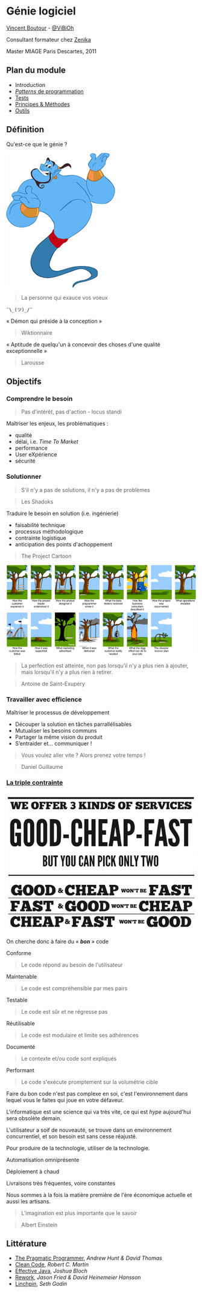 # Génie logiciel

[Vincent Boutour](https://www.linkedin.com/in/vboutour) - [@ViBiOh](https://twitter.com/ViBiOh)

Consultant formateur chez [Zenika](http://www.zenika.com)

Master MIAGE Paris Descartes, 2011


## Plan du module

* Introduction
* [*Patterns* de programmation](patterns.md)
* [Tests](tests.md)
* [Principes & Méthodes](principles.md)
* [Outils](tools.md)


## Définition

Qu'est-ce que le génie ?


![](/doc/img/genie.png)

> La personne qui exauce vos voeux

`¯\_(ツ)_/¯`


« Démon qui préside à la conception »

> Wiktionnaire


« Aptitude de quelqu'un à concevoir des choses d'une qualité exceptionnelle »

> Larousse


## Objectifs


### Comprendre le besoin

> Pas d'intérêt, pas d'action - locus standi


Maîtriser les enjeux, les problématiques :
* qualité
* délai, i.e. *Time To Market*
* performance
* User eXpérience
* sécurité


### Solutionner

> S'il n'y a pas de solutions, il n'y a pas de problèmes

> Les Shadoks


Traduire le besoin en solution (i.e. ingénierie)
* faisabilité technique
* processus méthodologique
* contrainte logistique
* anticipation des points d'achoppement


> The Project Cartoon

![](/doc/img/cartoon.png)


> La perfection est atteinte, non pas lorsqu'il n'y a plus rien à ajouter, mais lorsqu'il n'y a plus rien à retirer.

> Antoine de Saint-Exupéry


### Travailler avec efficience


Maîtriser le processus de développement


* Découper la solution en tâches parrallélisables
* Mutualiser les besoins communs
* Partager la même vision du produit
* S’entraider et… communiquer !


> Vous voulez aller vite ? Alors prenez votre temps !

> Daniel Guillaume


### [La triple contrainte](https://en.wikipedia.org/wiki/Project_management_triangle)


![](/doc/img/triptique.jpg)


On cherche donc à faire du « ***bon*** » code


Conforme

> Le code répond au besoin de l'utilisateur


Maintenable

> Le code est compréhensible par mes pairs


Testable

> Le code est sûr et ne régresse pas


Réutilisable

> Le code est modulaire et limite ses adhérences


Documenté

> Le contexte et/ou code sont expliqués


Performant

> Le code s'exécute promptement sur la volumétrie cible


Faire du bon code n'est pas complexe en soi, c'est l'environnement dans lequel vous le faites qui joue en votre défaveur.


L'informatique est une science qui va très vite, ce qui est *hype* aujourd'hui sera obsolète demain.


L'utilisateur a soif de nouveauté, se trouve dans un environnement concurrentiel, et son besoin est sans cesse réajusté.


Pour produire de la technologie, utiliser de la technologie.


Automatisation omniprésente

Déploiement à chaud

Livraisons très fréquentes, voire constantes


Nous sommes à la fois la matière première de l'ère économique actuelle et aussi les artisans.


> L’imagination est plus importante que le savoir

> Albert Einstein


## Littérature

* [The Pragmatic Programmer](http://www.amazon.fr/dp/B003GCTQAE), *Andrew Hunt & David Thomas*
* [Clean Code](http://www.amazon.fr/dp/B001GSTOAM), *Robert C. Martin*
* [Effective Java](http://www.amazon.fr/dp/B00B8V09HY), *Joshua Bloch*
* [Rework](http://www.amazon.fr/dp/B003ELY7PG), *Jason Fried & David Heinemeier Hansson*
* [Linchpin](http://www.amazon.fr/dp/0749953357), *Seth Godin*